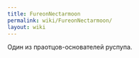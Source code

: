 ```yaml
---
title: FureonNectarmoon
permalink: wiki/FureonNectarmoon/
layout: wiki
---
```


Один из праотцов-основателей руспупа.
